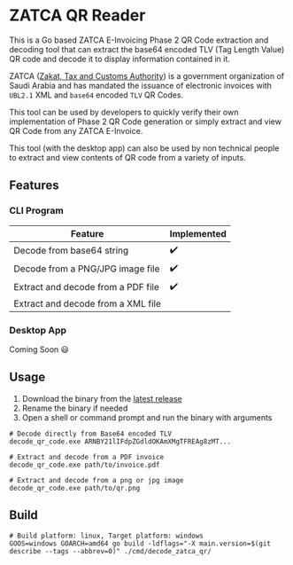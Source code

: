 # ZATCA QR Reader

This is a Go based ZATCA E-Invoicing Phase 2 QR Code extraction and decoding tool that can extract the base64 encoded TLV (Tag Length Value) QR code and decode it to display information contained in it.

ZATCA ([Zakat, Tax and Customs Authority](https://zatca.gov.sa/en/Pages/default.aspx)) is a government organization of Saudi Arabia and has mandated the issuance of electronic invoices with `UBL2.1` XML and `base64` encoded `TLV` QR Codes.

This tool can be used by developers to quickly verify their own implementation of Phase 2 QR Code generation or simply extract and view QR Code from any ZATCA E-Invoice.

This tool (with the desktop app) can also be used by non technical people to extract and view contents of QR code from a variety of inputs.

## Features

### CLI Program

| Feature                            | Implemented        |
| ---------------------------------- | ------------------ |
| Decode from base64 string          | :heavy_check_mark: |
| Decode from a PNG/JPG image file   | :heavy_check_mark: |
| Extract and decode from a PDF file | :heavy_check_mark: |
| Extract and decode from a XML file |                    |

### Desktop App

Coming Soon :smiley:

## Usage

1. Download the binary from the [latest release](https://github.com/raihanul-2k15/zatca-qr-reader/releases/latest)
1. Rename the binary if needed
1. Open a shell or command prompt and run the binary with arguments

```shell
# Decode directly from Base64 encoded TLV
decode_qr_code.exe ARNBY21lIFdpZGdldOKAmXMgTFREAg8zMT...

# Extract and decode from a PDF invoice
decode_qr_code.exe path/to/invoice.pdf

# Extract and decode from a png or jpg image
decode_qr_code.exe path/to/qr.png
```

## Build

```shell
# Build platform: linux, Target platform: windows
GOOS=windows GOARCH=amd64 go build -ldflags="-X main.version=$(git describe --tags --abbrev=0)" ./cmd/decode_zatca_qr/
```
